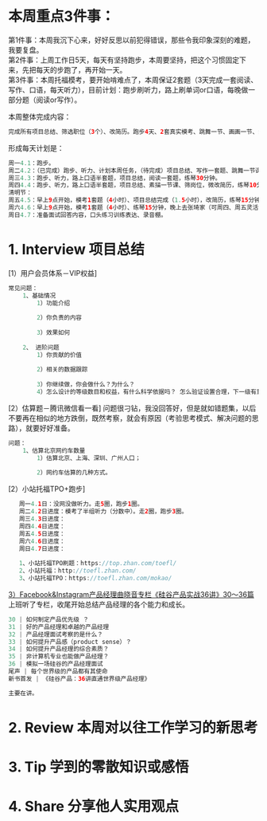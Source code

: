 # 本周重点3件事：
第1件事：本周我沉下心来，好好反思以前犯得错误，那些令我印象深刻的难题，我要复盘。</br>
第2件事：上周工作日5天，每天有坚持跑步，本周要坚持，把这个习惯固定下来，先把每天的步跑了，再开始一天。</br>
第3件事：本周托福模考，要开始啃难点了，本周保证2套题（3天完成一套阅读、写作、口语，每天听力），目前计划：跑步刷听力，路上刷单词or口语，每晚做一部分题（阅读or写作）。</br>

本周整体完成内容：
```Java
完成所有项目总结、筛选职位（3个）、改简历。跑步4天、2套真实模考、跳舞一节、画画一节、练琴4次。去张琦家、录音棚。
```
形成每天计划是：
```Java
周一4.1：跑步。
周二4.2：（已完成）跑步、听力、计划本周任务，（待完成）项目总结、写作一套题、跳舞一节课（20：30 Lisa网红舞Swalla）、练琴10分钟。
周三4.3：跑步、听力，路上口语半套题，项目总结，阅读一套题，练琴30分钟。
周四4.4：跑步、听力，路上口语半套题，项目总结、素描一节课、筛岗位，微改简历，练琴10分钟。
清明节：
周五4.5：早上9点开始，模考1套题（4小时）、项目总结完成（1.5小时），改简历，练琴15分钟。
周六4.6：早上9点开始，模考1套题（4小时）、练琴15分钟，晚上去张琦家（可周四、周五灵活切换），在她家（一下午+一上午）过程中完成逛街or看电影+周总结+背单词。
周日4.7：准备面试回答内容，口头练习训练表达、录音棚。
```
# 1. Interview 项目总结
[1）用户会员体系－VIP权益]
```Java
常见问题：
    1、基础情况
        1）功能介绍
           
        2）你负责的内容
            
        3）效果如何 
            
    2、 进阶问题
        1）你贡献的价值 
            
        2）相关的数据跟踪
             
        3）你继续做，你会做什么？为什么？
        4）怎么设计的等级数目和权益，有什么科学依据吗？ 怎么验证设置合理，下一级有意愿提高等级？迁移率多少合理。   
```
[2）估算题－腾讯微信看一看]
问题很刁钻，我没回答好，但是就如错题集，以后不要再在相似的地方跌倒，既然考察，就会有原因（考验思考模式、解决问题的思路），就要好好准备。</br>
```Java
问题：
    1、估算北京网约车数量
        1）估算北京、上海、深圳、广州人口；
           
        2）网约车估算的几种方式。
```
[2）小站托福TPO+跑步]
```Java
   周一4.1日：没网没做听力。走5圈，跑步1圈。
   周二4.2日进度：模考了半组听力（分数中）。走2圈，跑步3圈。
   周三4.3日进度：
   周四4.4日进度：
   周五4.5日进度：
   周六4.6日进度：
   周日4.7日进度：
   
   1、小站托福TPO刷题：https://top.zhan.com/toefl/
   2、小站托福：http://toefl.zhan.com/
   3、小站托福TPO：https://toefl.zhan.com/mokao/
```
[3）Facebook&Instagram产品经理曲晓音专栏《硅谷产品实战36讲》30～36篇](https://book.douban.com/subject/30245174/)</br>
上班听了专栏，收尾开始总结产品经理的各个能力和成长。</br>
```Java
30 | 如何制定产品优先级 ？
31 | 好的产品经理和卓越的产品经理
32 | 产品经理面试考察的是什么？
33 | 如何提升产品感（product sense）？
34 | 如何提升产品经理的综合素质？
35 | 非计算机专业也能做产品经理？
36 | 模拟一场硅谷的产品经理面试
尾声 | 每个世界级的产品都有其使命
新书首发 | 《硅谷产品：36讲直通世界级产品经理》

主要在讲。

```

# 2. Review 本周对以往工作学习的新思考
### 
    
# 3. Tip 学到的零散知识或感悟
### 
  
# 4. Share 分享他人实用观点
### 
```
```

